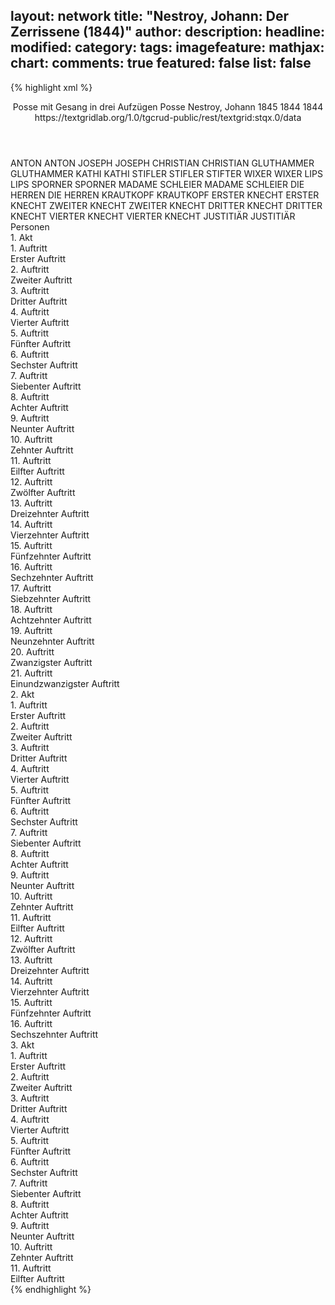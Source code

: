 layout: network
title: "Nestroy, Johann: Der Zerrissene (1844)"
author:
description:
headline:
modified:
category:
tags:
imagefeature:
mathjax:
chart:
comments: true
featured: false
list: false
---
{% highlight xml %}
<?xml-model href="https://raw.githubusercontent.com/DLiNa/project/master/rules/lina.rnc"?><?xml-model href="https://raw.githubusercontent.com/DLiNa/project/master/rules/lina.sch"?>
<play xmlns="http://lina.digital">
  <header>
    <title>Der Zerrissene</title>
    <subtitle>Posse mit Gesang in drei Aufzügen</subtitle>
    <genretitle>Posse</genretitle>
    <author>Nestroy, Johann</author>
    <date type="print" when="1845">1845</date>
    <date type="premiere" when="1844">1844</date>
    <date type="written" when="1844">1844</date>
    <source>https://textgridlab.org/1.0/tgcrud-public/rest/textgrid:stqx.0/data</source>
  </header>
  <personae>
    <character>
      <name>ANTON</name>
      <alias xml:id="anton">
        <name>ANTON</name>
      </alias>
    </character>
    <character>
      <name>JOSEPH</name>
      <alias xml:id="joseph">
        <name>JOSEPH</name>
      </alias>
    </character>
    <character>
      <name>CHRISTIAN</name>
      <alias xml:id="christian">
        <name>CHRISTIAN</name>
      </alias>
    </character>
    <character>
      <name>GLUTHAMMER</name>
      <alias xml:id="gluthammer">
        <name>GLUTHAMMER</name>
      </alias>
    </character>
    <character>
      <name>KATHI</name>
      <alias xml:id="kathi">
        <name>KATHI</name>
      </alias>
    </character>
    <character>
      <name>STIFLER</name>
      <alias xml:id="stifler">
        <name>STIFLER</name>
      </alias>
      <alias xml:id="stifter">
        <name>STIFTER</name>
      </alias>
    </character>
    <character>
      <name>WIXER</name>
      <alias xml:id="wixer">
        <name>WIXER</name>
      </alias>
    </character>
    <character>
      <name>LIPS</name>
      <alias xml:id="lips">
        <name>LIPS</name>
      </alias>
    </character>
    <character>
      <name>SPORNER</name>
      <alias xml:id="sporner">
        <name>SPORNER</name>
      </alias>
    </character>
    <character>
      <name>MADAME SCHLEIER</name>
      <alias xml:id="madame_schleier">
        <name>MADAME SCHLEIER</name>
      </alias>
    </character>
    <character>
      <name>DIE HERREN</name>
      <alias xml:id="die_herren">
        <name>DIE HERREN</name>
      </alias>
    </character>
    <character>
      <name>KRAUTKOPF</name>
      <alias xml:id="krautkopf">
        <name>KRAUTKOPF</name>
      </alias>
    </character>
    <character>
      <name>ERSTER KNECHT</name>
      <alias xml:id="erster_knecht">
        <name>ERSTER KNECHT</name>
      </alias>
    </character>
    <character>
      <name>ZWEITER KNECHT</name>
      <alias xml:id="zweiter_knecht">
        <name>ZWEITER KNECHT</name>
      </alias>
    </character>
    <character>
      <name>DRITTER KNECHT</name>
      <alias xml:id="dritter_knecht">
        <name>DRITTER KNECHT</name>
      </alias>
    </character>
    <character>
      <name>VIERTER KNECHT</name>
      <alias xml:id="vierter_knecht">
        <name>VIERTER KNECHT</name>
      </alias>
    </character>
    <character>
      <name>JUSTITIÄR</name>
      <alias xml:id="justitiär">
        <name>JUSTITIÄR</name>
      </alias>
    </character>
  </personae>
  <text>
    <div>
      <head>Personen</head>
    </div>
    <div>
      <head>1. Akt</head>
      <div>
        <head>1. Auftritt</head>
        <div>
          <head>Erster Auftritt</head>
          <sp who="#anton">
            <amount n="2" unit="speech_acts"/>
            <amount n="54" unit="words"/>
            <amount n="1" unit="lines"/>
            <amount n="295" unit="chars"/>
          </sp>
          <sp who="#joseph">
            <amount n="3" unit="speech_acts"/>
            <amount n="40" unit="words"/>
            <amount n="3" unit="lines"/>
            <amount n="191" unit="chars"/>
          </sp>
          <sp who="#christian">
            <amount n="2" unit="speech_acts"/>
            <amount n="28" unit="words"/>
            <amount n="2" unit="lines"/>
            <amount n="132" unit="chars"/>
          </sp>
        </div>
      </div>
      <div>
        <head>2. Auftritt</head>
        <div>
          <head>Zweiter Auftritt</head>
          <sp who="#anton">
            <amount n="9" unit="speech_acts"/>
            <amount n="158" unit="words"/>
            <amount n="6" unit="lines"/>
            <amount n="858" unit="chars"/>
          </sp>
          <sp who="#gluthammer">
            <amount n="9" unit="speech_acts"/>
            <amount n="136" unit="words"/>
            <amount n="7" unit="lines"/>
            <amount n="693" unit="chars"/>
          </sp>
        </div>
      </div>
      <div>
        <head>3. Auftritt</head>
        <div>
          <head>Dritter Auftritt</head>
          <sp who="#gluthammer">
            <amount n="22" unit="speech_acts"/>
            <amount n="663" unit="words"/>
            <amount n="10" unit="lines"/>
            <amount n="3780" unit="chars"/>
          </sp>
          <sp who="#kathi">
            <amount n="21" unit="speech_acts"/>
            <amount n="426" unit="words"/>
            <amount n="15" unit="lines"/>
            <amount n="2310" unit="chars"/>
          </sp>
        </div>
      </div>
      <div>
        <head>4. Auftritt</head>
        <div>
          <head>Vierter Auftritt</head>
          <sp who="#anton">
            <amount n="5" unit="speech_acts"/>
            <amount n="49" unit="words"/>
            <amount n="5" unit="lines"/>
            <amount n="260" unit="chars"/>
          </sp>
          <sp who="#kathi">
            <amount n="3" unit="speech_acts"/>
            <amount n="29" unit="words"/>
            <amount n="3" unit="lines"/>
            <amount n="160" unit="chars"/>
          </sp>
          <sp who="#gluthammer">
            <amount n="3" unit="speech_acts"/>
            <amount n="66" unit="words"/>
            <amount n="1" unit="lines"/>
            <amount n="388" unit="chars"/>
          </sp>
        </div>
      </div>
      <div>
        <head>5. Auftritt</head>
        <div>
          <head>Fünfter Auftritt</head>
        </div>
      </div>
      <div>
        <head>6. Auftritt</head>
        <div>
          <head>Sechster Auftritt</head>
          <sp who="#stifler">
            <amount n="13" unit="speech_acts"/>
            <amount n="135" unit="words"/>
            <amount n="12" unit="lines"/>
            <amount n="727" unit="chars"/>
          </sp>
          <sp who="#wixer">
            <amount n="8" unit="speech_acts"/>
            <amount n="104" unit="words"/>
            <amount n="6" unit="lines"/>
            <amount n="585" unit="chars"/>
          </sp>
          <sp who="#lips">
            <amount n="19" unit="speech_acts"/>
            <amount n="398" unit="words"/>
            <amount n="14" unit="lines"/>
            <amount n="2168" unit="chars"/>
          </sp>
          <sp who="#sporner">
            <amount n="3" unit="speech_acts"/>
            <amount n="30" unit="words"/>
            <amount n="2" unit="lines"/>
            <amount n="190" unit="chars"/>
          </sp>
          <sp who="#stifler #wixer">
            <amount n="1" unit="speech_acts"/>
            <amount n="1" unit="words"/>
            <amount n="1" unit="lines"/>
            <amount n="4" unit="chars"/>
          </sp>
        </div>
      </div>
      <div>
        <head>7. Auftritt</head>
        <div>
          <head>Siebenter Auftritt</head>
          <sp who="#anton">
            <amount n="6" unit="speech_acts"/>
            <amount n="39" unit="words"/>
            <amount n="6" unit="lines"/>
            <amount n="222" unit="chars"/>
          </sp>
          <sp who="#lips">
            <amount n="4" unit="speech_acts"/>
            <amount n="34" unit="words"/>
            <amount n="4" unit="lines"/>
            <amount n="235" unit="chars"/>
          </sp>
          <sp who="#stifler">
            <amount n="1" unit="speech_acts"/>
            <amount n="4" unit="words"/>
            <amount n="1" unit="lines"/>
            <amount n="17" unit="chars"/>
          </sp>
        </div>
      </div>
      <div>
        <head>8. Auftritt</head>
        <div>
          <head>Achter Auftritt</head>
          <sp who="#lips">
            <amount n="5" unit="speech_acts"/>
            <amount n="52" unit="words"/>
            <amount n="5" unit="lines"/>
            <amount n="272" unit="chars"/>
          </sp>
          <sp who="#stifler">
            <amount n="4" unit="speech_acts"/>
            <amount n="25" unit="words"/>
            <amount n="4" unit="lines"/>
            <amount n="140" unit="chars"/>
          </sp>
          <sp who="#sporner">
            <amount n="1" unit="speech_acts"/>
            <amount n="1" unit="words"/>
            <amount n="1" unit="lines"/>
            <amount n="7" unit="chars"/>
          </sp>
          <sp who="#wixer">
            <amount n="1" unit="speech_acts"/>
            <amount n="5" unit="words"/>
            <amount n="1" unit="lines"/>
            <amount n="22" unit="chars"/>
          </sp>
        </div>
      </div>
      <div>
        <head>9. Auftritt</head>
        <div>
          <head>Neunter Auftritt</head>
          <sp who="#anton">
            <amount n="1" unit="speech_acts"/>
            <amount n="10" unit="words"/>
            <amount n="1" unit="lines"/>
            <amount n="59" unit="chars"/>
          </sp>
          <sp who="#lips">
            <amount n="30" unit="speech_acts"/>
            <amount n="644" unit="words"/>
            <amount n="17" unit="lines"/>
            <amount n="3672" unit="chars"/>
          </sp>
          <sp who="#madame_schleier">
            <amount n="29" unit="speech_acts"/>
            <amount n="384" unit="words"/>
            <amount n="20" unit="lines"/>
            <amount n="2108" unit="chars"/>
          </sp>
        </div>
      </div>
      <div>
        <head>10. Auftritt</head>
        <div>
          <head>Zehnter Auftritt</head>
          <sp who="#kathi">
            <amount n="4" unit="speech_acts"/>
            <amount n="68" unit="words"/>
            <amount n="3" unit="lines"/>
            <amount n="345" unit="chars"/>
          </sp>
          <sp who="#lips">
            <amount n="5" unit="speech_acts"/>
            <amount n="197" unit="words"/>
            <amount n="3" unit="lines"/>
            <amount n="1045" unit="chars"/>
          </sp>
          <sp who="#madame_schleier">
            <amount n="2" unit="speech_acts"/>
            <amount n="54" unit="words"/>
            <amount n="281" unit="chars"/>
          </sp>
        </div>
      </div>
      <div>
        <head>11. Auftritt</head>
        <div>
          <head>Eilfter Auftritt</head>
          <sp who="#madame_schleier">
            <amount n="7" unit="speech_acts"/>
            <amount n="83" unit="words"/>
            <amount n="6" unit="lines"/>
            <amount n="432" unit="chars"/>
          </sp>
          <sp who="#kathi">
            <amount n="7" unit="speech_acts"/>
            <amount n="135" unit="words"/>
            <amount n="5" unit="lines"/>
            <amount n="702" unit="chars"/>
          </sp>
        </div>
      </div>
      <div>
        <head>12. Auftritt</head>
        <div>
          <head>Zwölfter Auftritt</head>
          <sp who="#stifler">
            <amount n="7" unit="speech_acts"/>
            <amount n="79" unit="words"/>
            <amount n="6" unit="lines"/>
            <amount n="456" unit="chars"/>
          </sp>
          <sp who="#madame_schleier">
            <amount n="8" unit="speech_acts"/>
            <amount n="105" unit="words"/>
            <amount n="6" unit="lines"/>
            <amount n="574" unit="chars"/>
          </sp>
          <sp who="#kathi">
            <amount n="2" unit="speech_acts"/>
            <amount n="8" unit="words"/>
            <amount n="2" unit="lines"/>
            <amount n="42" unit="chars"/>
          </sp>
        </div>
      </div>
      <div>
        <head>13. Auftritt</head>
        <div>
          <head>Dreizehnter Auftritt</head>
          <sp who="#kathi">
            <amount n="13" unit="speech_acts"/>
            <amount n="129" unit="words"/>
            <amount n="13" unit="lines"/>
            <amount n="635" unit="chars"/>
          </sp>
          <sp who="#gluthammer">
            <amount n="13" unit="speech_acts"/>
            <amount n="256" unit="words"/>
            <amount n="7" unit="lines"/>
            <amount n="1381" unit="chars"/>
          </sp>
        </div>
      </div>
      <div>
        <head>14. Auftritt</head>
        <div>
          <head>Vierzehnter Auftritt</head>
          <sp who="#kathi">
            <amount n="5" unit="speech_acts"/>
            <amount n="68" unit="words"/>
            <amount n="5" unit="lines"/>
            <amount n="329" unit="chars"/>
          </sp>
          <sp who="#stifler">
            <amount n="4" unit="speech_acts"/>
            <amount n="32" unit="words"/>
            <amount n="4" unit="lines"/>
            <amount n="161" unit="chars"/>
          </sp>
          <sp who="#wixer">
            <amount n="1" unit="speech_acts"/>
            <amount n="10" unit="words"/>
            <amount n="1" unit="lines"/>
            <amount n="54" unit="chars"/>
          </sp>
          <sp who="#madame_schleier">
            <amount n="3" unit="speech_acts"/>
            <amount n="31" unit="words"/>
            <amount n="3" unit="lines"/>
            <amount n="156" unit="chars"/>
          </sp>
        </div>
      </div>
      <div>
        <head>15. Auftritt</head>
        <div>
          <head>Fünfzehnter Auftritt</head>
          <sp who="#stifler">
            <amount n="6" unit="speech_acts"/>
            <amount n="90" unit="words"/>
            <amount n="4" unit="lines"/>
            <amount n="517" unit="chars"/>
          </sp>
          <sp who="#madame_schleier">
            <amount n="6" unit="speech_acts"/>
            <amount n="62" unit="words"/>
            <amount n="5" unit="lines"/>
            <amount n="374" unit="chars"/>
          </sp>
          <sp who="#wixer">
            <amount n="4" unit="speech_acts"/>
            <amount n="28" unit="words"/>
            <amount n="4" unit="lines"/>
            <amount n="154" unit="chars"/>
          </sp>
          <sp who="#sporner #wixer">
            <amount n="1" unit="speech_acts"/>
            <amount n="3" unit="words"/>
            <amount n="1" unit="lines"/>
            <amount n="11" unit="chars"/>
          </sp>
        </div>
      </div>
      <div>
        <head>16. Auftritt</head>
        <div>
          <head>Sechzehnter Auftritt</head>
          <sp who="#madame_schleier">
            <amount n="10" unit="speech_acts"/>
            <amount n="142" unit="words"/>
            <amount n="7" unit="lines"/>
            <amount n="758" unit="chars"/>
          </sp>
          <sp who="#lips">
            <amount n="8" unit="speech_acts"/>
            <amount n="129" unit="words"/>
            <amount n="7" unit="lines"/>
            <amount n="706" unit="chars"/>
          </sp>
        </div>
      </div>
      <div>
        <head>17. Auftritt</head>
        <div>
          <head>Siebzehnter Auftritt</head>
          <sp who="#gluthammer">
            <amount n="11" unit="speech_acts"/>
            <amount n="68" unit="words"/>
            <amount n="11" unit="lines"/>
            <amount n="397" unit="chars"/>
          </sp>
          <sp who="#lips">
            <amount n="10" unit="speech_acts"/>
            <amount n="134" unit="words"/>
            <amount n="8" unit="lines"/>
            <amount n="719" unit="chars"/>
          </sp>
          <sp who="#madame_schleier">
            <amount n="8" unit="speech_acts"/>
            <amount n="95" unit="words"/>
            <amount n="7" unit="lines"/>
            <amount n="488" unit="chars"/>
          </sp>
        </div>
      </div>
      <div>
        <head>18. Auftritt</head>
        <div>
          <head>Achtzehnter Auftritt</head>
          <sp who="#stifler">
            <amount n="2" unit="speech_acts"/>
            <amount n="9" unit="words"/>
            <amount n="2" unit="lines"/>
            <amount n="36" unit="chars"/>
          </sp>
          <sp who="#wixer">
            <amount n="2" unit="speech_acts"/>
            <amount n="10" unit="words"/>
            <amount n="2" unit="lines"/>
            <amount n="83" unit="chars"/>
          </sp>
          <sp who="#madame_schleier">
            <amount n="1" unit="speech_acts"/>
            <amount n="7" unit="words"/>
            <amount n="1" unit="lines"/>
            <amount n="32" unit="chars"/>
          </sp>
          <sp who="#die_herren">
            <amount n="1" unit="speech_acts"/>
            <amount n="12" unit="words"/>
            <amount n="1" unit="lines"/>
            <amount n="77" unit="chars"/>
          </sp>
        </div>
      </div>
      <div>
        <head>19. Auftritt</head>
        <div>
          <head>Neunzehnter Auftritt</head>
          <sp who="#stifler">
            <amount n="3" unit="speech_acts"/>
            <amount n="31" unit="words"/>
            <amount n="2" unit="lines"/>
            <amount n="215" unit="chars"/>
          </sp>
          <sp who="#madame_schleier">
            <amount n="1" unit="speech_acts"/>
            <amount n="25" unit="words"/>
            <amount n="135" unit="chars"/>
          </sp>
          <sp who="#sporner">
            <amount n="1" unit="speech_acts"/>
            <amount n="2" unit="words"/>
            <amount n="1" unit="lines"/>
            <amount n="7" unit="chars"/>
          </sp>
        </div>
      </div>
      <div>
        <head>20. Auftritt</head>
        <div>
          <head>Zwanzigster Auftritt</head>
          <sp who="#wixer">
            <amount n="4" unit="speech_acts"/>
            <amount n="35" unit="words"/>
            <amount n="4" unit="lines"/>
            <amount n="168" unit="chars"/>
          </sp>
          <sp who="#stifler">
            <amount n="2" unit="speech_acts"/>
            <amount n="7" unit="words"/>
            <amount n="2" unit="lines"/>
            <amount n="42" unit="chars"/>
          </sp>
          <sp who="#die_herren">
            <amount n="2" unit="speech_acts"/>
            <amount n="9" unit="words"/>
            <amount n="2" unit="lines"/>
            <amount n="47" unit="chars"/>
          </sp>
          <sp who="#stifler #die_herren #madame_schleier #sporner">
            <amount n="1" unit="speech_acts"/>
            <amount n="2" unit="words"/>
            <amount n="1" unit="lines"/>
            <amount n="7" unit="chars"/>
          </sp>
        </div>
      </div>
      <div>
        <head>21. Auftritt</head>
        <div>
          <head>Einundzwanzigster Auftritt</head>
          <sp who="#lips">
            <amount n="2" unit="speech_acts"/>
            <amount n="41" unit="words"/>
            <amount n="1" unit="lines"/>
            <amount n="217" unit="chars"/>
          </sp>
          <sp who="#die_herren">
            <amount n="1" unit="speech_acts"/>
            <amount n="3" unit="words"/>
            <amount n="1" unit="lines"/>
            <amount n="12" unit="chars"/>
          </sp>
        </div>
      </div>
    </div>
    <div>
      <head>2. Akt</head>
      <div>
        <head>1. Auftritt</head>
        <div>
          <head>Erster Auftritt</head>
          <sp who="#krautkopf">
            <amount n="12" unit="speech_acts"/>
            <amount n="255" unit="words"/>
            <amount n="7" unit="lines"/>
            <amount n="1303" unit="chars"/>
          </sp>
          <sp who="#erster_knecht">
            <amount n="3" unit="speech_acts"/>
            <amount n="16" unit="words"/>
            <amount n="3" unit="lines"/>
            <amount n="91" unit="chars"/>
          </sp>
          <sp who="#zweiter_knecht">
            <amount n="1" unit="speech_acts"/>
            <amount n="3" unit="words"/>
            <amount n="1" unit="lines"/>
            <amount n="19" unit="chars"/>
          </sp>
          <sp who="#kathi">
            <amount n="2" unit="speech_acts"/>
            <amount n="41" unit="words"/>
            <amount n="1" unit="lines"/>
            <amount n="197" unit="chars"/>
          </sp>
          <sp who="#dritter_knecht">
            <amount n="1" unit="speech_acts"/>
            <amount n="6" unit="words"/>
            <amount n="1" unit="lines"/>
            <amount n="28" unit="chars"/>
          </sp>
          <sp who="#vierter_knecht">
            <amount n="1" unit="speech_acts"/>
            <amount n="4" unit="words"/>
            <amount n="1" unit="lines"/>
            <amount n="28" unit="chars"/>
          </sp>
        </div>
      </div>
      <div>
        <head>2. Auftritt</head>
        <div>
          <head>Zweiter Auftritt</head>
          <sp who="#kathi">
            <amount n="15" unit="speech_acts"/>
            <amount n="231" unit="words"/>
            <amount n="11" unit="lines"/>
            <amount n="1186" unit="chars"/>
          </sp>
          <sp who="#lips">
            <amount n="14" unit="speech_acts"/>
            <amount n="440" unit="words"/>
            <amount n="6" unit="lines"/>
            <amount n="2410" unit="chars"/>
          </sp>
        </div>
      </div>
      <div>
        <head>3. Auftritt</head>
        <div>
          <head>Dritter Auftritt</head>
          <sp who="#krautkopf">
            <amount n="20" unit="speech_acts"/>
            <amount n="231" unit="words"/>
            <amount n="18" unit="lines"/>
            <amount n="1223" unit="chars"/>
          </sp>
          <sp who="#kathi">
            <amount n="8" unit="speech_acts"/>
            <amount n="78" unit="words"/>
            <amount n="8" unit="lines"/>
            <amount n="366" unit="chars"/>
          </sp>
          <sp who="#lips">
            <amount n="17" unit="speech_acts"/>
            <amount n="198" unit="words"/>
            <amount n="14" unit="lines"/>
            <amount n="1059" unit="chars"/>
          </sp>
        </div>
      </div>
      <div>
        <head>4. Auftritt</head>
        <div>
          <head>Vierter Auftritt</head>
          <sp who="#krautkopf">
            <amount n="13" unit="speech_acts"/>
            <amount n="218" unit="words"/>
            <amount n="8" unit="lines"/>
            <amount n="1164" unit="chars"/>
          </sp>
          <sp who="#lips">
            <amount n="11" unit="speech_acts"/>
            <amount n="146" unit="words"/>
            <amount n="8" unit="lines"/>
            <amount n="853" unit="chars"/>
          </sp>
          <sp who="#kathi">
            <amount n="1" unit="speech_acts"/>
            <amount n="8" unit="words"/>
            <amount n="1" unit="lines"/>
            <amount n="39" unit="chars"/>
          </sp>
          <sp who="#erster_knecht">
            <amount n="3" unit="speech_acts"/>
            <amount n="19" unit="words"/>
            <amount n="3" unit="lines"/>
            <amount n="112" unit="chars"/>
          </sp>
          <sp who="#zweiter_knecht #dritter_knecht">
            <amount n="1" unit="speech_acts"/>
            <amount n="3" unit="words"/>
            <amount n="1" unit="lines"/>
            <amount n="18" unit="chars"/>
          </sp>
          <sp who="#erster_knecht #zweiter_knecht #dritter_knecht">
            <amount n="1" unit="speech_acts"/>
            <amount n="3" unit="words"/>
            <amount n="1" unit="lines"/>
            <amount n="20" unit="chars"/>
          </sp>
        </div>
      </div>
      <div>
        <head>5. Auftritt</head>
        <div>
          <head>Fünfter Auftritt</head>
          <sp who="#krautkopf">
            <amount n="19" unit="speech_acts"/>
            <amount n="178" unit="words"/>
            <amount n="16" unit="lines"/>
            <amount n="877" unit="chars"/>
          </sp>
          <sp who="#gluthammer">
            <amount n="18" unit="speech_acts"/>
            <amount n="337" unit="words"/>
            <amount n="12" unit="lines"/>
            <amount n="1775" unit="chars"/>
          </sp>
        </div>
      </div>
      <div>
        <head>6. Auftritt</head>
        <div>
          <head>Sechster Auftritt</head>
          <sp who="#kathi">
            <amount n="1" unit="speech_acts"/>
            <amount n="63" unit="words"/>
            <amount n="320" unit="chars"/>
          </sp>
        </div>
      </div>
      <div>
        <head>7. Auftritt</head>
        <div>
          <head>Siebenter Auftritt</head>
          <sp who="#krautkopf">
            <amount n="2" unit="speech_acts"/>
            <amount n="29" unit="words"/>
            <amount n="2" unit="lines"/>
            <amount n="162" unit="chars"/>
          </sp>
          <sp who="#kathi">
            <amount n="2" unit="speech_acts"/>
            <amount n="11" unit="words"/>
            <amount n="2" unit="lines"/>
            <amount n="58" unit="chars"/>
          </sp>
        </div>
      </div>
      <div>
        <head>8. Auftritt</head>
        <div>
          <head>Achter Auftritt</head>
          <sp who="#krautkopf">
            <amount n="4" unit="speech_acts"/>
            <amount n="295" unit="words"/>
            <amount n="1576" unit="chars"/>
          </sp>
          <sp who="#gluthammer">
            <amount n="3" unit="speech_acts"/>
            <amount n="23" unit="words"/>
            <amount n="3" unit="lines"/>
            <amount n="119" unit="chars"/>
          </sp>
        </div>
      </div>
      <div>
        <head>9. Auftritt</head>
        <div>
          <head>Neunter Auftritt</head>
          <sp who="#kathi">
            <amount n="15" unit="speech_acts"/>
            <amount n="147" unit="words"/>
            <amount n="14" unit="lines"/>
            <amount n="705" unit="chars"/>
          </sp>
          <sp who="#lips">
            <amount n="15" unit="speech_acts"/>
            <amount n="356" unit="words"/>
            <amount n="7" unit="lines"/>
            <amount n="2039" unit="chars"/>
          </sp>
        </div>
      </div>
      <div>
        <head>10. Auftritt</head>
        <div>
          <head>Zehnter Auftritt</head>
          <sp who="#krautkopf">
            <amount n="10" unit="speech_acts"/>
            <amount n="156" unit="words"/>
            <amount n="7" unit="lines"/>
            <amount n="798" unit="chars"/>
          </sp>
          <sp who="#lips">
            <amount n="7" unit="speech_acts"/>
            <amount n="54" unit="words"/>
            <amount n="7" unit="lines"/>
            <amount n="276" unit="chars"/>
          </sp>
          <sp who="#kathi">
            <amount n="4" unit="speech_acts"/>
            <amount n="16" unit="words"/>
            <amount n="4" unit="lines"/>
            <amount n="103" unit="chars"/>
          </sp>
        </div>
      </div>
      <div>
        <head>11. Auftritt</head>
        <div>
          <head>Eilfter Auftritt</head>
          <sp who="#lips">
            <amount n="1" unit="speech_acts"/>
            <amount n="556" unit="words"/>
            <amount n="50" unit="lines"/>
            <amount n="2777" unit="chars"/>
          </sp>
        </div>
      </div>
      <div>
        <head>12. Auftritt</head>
        <div>
          <head>Zwölfter Auftritt</head>
          <sp who="#krautkopf">
            <amount n="8" unit="speech_acts"/>
            <amount n="113" unit="words"/>
            <amount n="6" unit="lines"/>
            <amount n="626" unit="chars"/>
          </sp>
          <sp who="#stifler">
            <amount n="5" unit="speech_acts"/>
            <amount n="59" unit="words"/>
            <amount n="4" unit="lines"/>
            <amount n="284" unit="chars"/>
          </sp>
          <sp who="#justitiär">
            <amount n="4" unit="speech_acts"/>
            <amount n="89" unit="words"/>
            <amount n="2" unit="lines"/>
            <amount n="678" unit="chars"/>
          </sp>
          <sp who="#lips">
            <amount n="6" unit="speech_acts"/>
            <amount n="34" unit="words"/>
            <amount n="6" unit="lines"/>
            <amount n="202" unit="chars"/>
          </sp>
          <sp who="#wixer">
            <amount n="4" unit="speech_acts"/>
            <amount n="43" unit="words"/>
            <amount n="4" unit="lines"/>
            <amount n="188" unit="chars"/>
          </sp>
          <sp who="#sporner">
            <amount n="2" unit="speech_acts"/>
            <amount n="6" unit="words"/>
            <amount n="2" unit="lines"/>
            <amount n="36" unit="chars"/>
          </sp>
          <sp who="#kathi">
            <amount n="1" unit="speech_acts"/>
            <amount n="16" unit="words"/>
            <amount n="1" unit="lines"/>
            <amount n="83" unit="chars"/>
          </sp>
        </div>
      </div>
      <div>
        <head>13. Auftritt</head>
        <div>
          <head>Dreizehnter Auftritt</head>
          <sp who="#lips">
            <amount n="1" unit="speech_acts"/>
            <amount n="119" unit="words"/>
            <amount n="672" unit="chars"/>
          </sp>
        </div>
      </div>
      <div>
        <head>14. Auftritt</head>
        <div>
          <head>Vierzehnter Auftritt</head>
          <sp who="#krautkopf">
            <amount n="8" unit="speech_acts"/>
            <amount n="113" unit="words"/>
            <amount n="6" unit="lines"/>
            <amount n="596" unit="chars"/>
          </sp>
          <sp who="#gluthammer">
            <amount n="8" unit="speech_acts"/>
            <amount n="106" unit="words"/>
            <amount n="6" unit="lines"/>
            <amount n="538" unit="chars"/>
          </sp>
        </div>
      </div>
      <div>
        <head>15. Auftritt</head>
        <div>
          <head>Fünfzehnter Auftritt</head>
          <sp who="#stifler">
            <amount n="4" unit="speech_acts"/>
            <amount n="29" unit="words"/>
            <amount n="4" unit="lines"/>
            <amount n="181" unit="chars"/>
          </sp>
          <sp who="#sporner">
            <amount n="2" unit="speech_acts"/>
            <amount n="8" unit="words"/>
            <amount n="2" unit="lines"/>
            <amount n="41" unit="chars"/>
          </sp>
          <sp who="#wixer">
            <amount n="5" unit="speech_acts"/>
            <amount n="40" unit="words"/>
            <amount n="5" unit="lines"/>
            <amount n="231" unit="chars"/>
          </sp>
          <sp who="#justitiär">
            <amount n="2" unit="speech_acts"/>
            <amount n="23" unit="words"/>
            <amount n="1" unit="lines"/>
            <amount n="151" unit="chars"/>
          </sp>
        </div>
      </div>
      <div>
        <head>16. Auftritt</head>
        <div>
          <head>Sechszehnter Auftritt</head>
          <sp who="#krautkopf">
            <amount n="4" unit="speech_acts"/>
            <amount n="41" unit="words"/>
            <amount n="5" unit="lines"/>
            <amount n="208" unit="chars"/>
          </sp>
          <sp who="#justitiär">
            <amount n="4" unit="speech_acts"/>
            <amount n="93" unit="words"/>
            <amount n="4" unit="lines"/>
            <amount n="538" unit="chars"/>
          </sp>
          <sp who="#stifler">
            <amount n="1" unit="speech_acts"/>
            <amount n="4" unit="words"/>
            <amount n="1" unit="lines"/>
            <amount n="29" unit="chars"/>
          </sp>
          <sp who="#wixer">
            <amount n="1" unit="speech_acts"/>
            <amount n="5" unit="words"/>
            <amount n="1" unit="lines"/>
            <amount n="35" unit="chars"/>
          </sp>
        </div>
      </div>
    </div>
    <div>
      <head>3. Akt</head>
      <div>
        <head>1. Auftritt</head>
        <div>
          <head>Erster Auftritt</head>
          <sp who="#sporner">
            <amount n="2" unit="speech_acts"/>
            <amount n="14" unit="words"/>
            <amount n="2" unit="lines"/>
            <amount n="74" unit="chars"/>
          </sp>
          <sp who="#justitiär">
            <amount n="3" unit="speech_acts"/>
            <amount n="21" unit="words"/>
            <amount n="3" unit="lines"/>
            <amount n="145" unit="chars"/>
          </sp>
          <sp who="#wixer">
            <amount n="2" unit="speech_acts"/>
            <amount n="21" unit="words"/>
            <amount n="2" unit="lines"/>
            <amount n="112" unit="chars"/>
          </sp>
          <sp who="#krautkopf">
            <amount n="4" unit="speech_acts"/>
            <amount n="33" unit="words"/>
            <amount n="4" unit="lines"/>
            <amount n="190" unit="chars"/>
          </sp>
          <sp who="#stifler">
            <amount n="1" unit="speech_acts"/>
            <amount n="12" unit="words"/>
            <amount n="1" unit="lines"/>
            <amount n="45" unit="chars"/>
          </sp>
          <sp who="#lips">
            <amount n="1" unit="speech_acts"/>
            <amount n="9" unit="words"/>
            <amount n="1" unit="lines"/>
            <amount n="53" unit="chars"/>
          </sp>
        </div>
      </div>
      <div>
        <head>2. Auftritt</head>
        <div>
          <head>Zweiter Auftritt</head>
          <sp who="#kathi">
            <amount n="19" unit="speech_acts"/>
            <amount n="290" unit="words"/>
            <amount n="20" unit="lines"/>
            <amount n="1599" unit="chars"/>
          </sp>
          <sp who="#stifler">
            <amount n="4" unit="speech_acts"/>
            <amount n="29" unit="words"/>
            <amount n="4" unit="lines"/>
            <amount n="153" unit="chars"/>
          </sp>
          <sp who="#sporner">
            <amount n="3" unit="speech_acts"/>
            <amount n="11" unit="words"/>
            <amount n="3" unit="lines"/>
            <amount n="55" unit="chars"/>
          </sp>
          <sp who="#wixer">
            <amount n="6" unit="speech_acts"/>
            <amount n="51" unit="words"/>
            <amount n="5" unit="lines"/>
            <amount n="277" unit="chars"/>
          </sp>
          <sp who="#krautkopf">
            <amount n="12" unit="speech_acts"/>
            <amount n="131" unit="words"/>
            <amount n="10" unit="lines"/>
            <amount n="679" unit="chars"/>
          </sp>
          <sp who="#stifter">
            <amount n="1" unit="speech_acts"/>
            <amount n="31" unit="words"/>
            <amount n="164" unit="chars"/>
          </sp>
          <sp who="#justitiär">
            <amount n="3" unit="speech_acts"/>
            <amount n="38" unit="words"/>
            <amount n="2" unit="lines"/>
            <amount n="235" unit="chars"/>
          </sp>
        </div>
      </div>
      <div>
        <head>3. Auftritt</head>
        <div>
          <head>Dritter Auftritt</head>
          <sp who="#krautkopf">
            <amount n="17" unit="speech_acts"/>
            <amount n="182" unit="words"/>
            <amount n="15" unit="lines"/>
            <amount n="1007" unit="chars"/>
          </sp>
          <sp who="#lips">
            <amount n="16" unit="speech_acts"/>
            <amount n="141" unit="words"/>
            <amount n="14" unit="lines"/>
            <amount n="792" unit="chars"/>
          </sp>
        </div>
      </div>
      <div>
        <head>4. Auftritt</head>
        <div>
          <head>Vierter Auftritt</head>
          <sp who="#lips">
            <amount n="1" unit="speech_acts"/>
            <amount n="616" unit="words"/>
            <amount n="50" unit="lines"/>
            <amount n="3331" unit="chars"/>
          </sp>
        </div>
      </div>
      <div>
        <head>5. Auftritt</head>
        <div>
          <head>Fünfter Auftritt</head>
          <sp who="#kathi">
            <amount n="1" unit="speech_acts"/>
            <amount n="49" unit="words"/>
            <amount n="263" unit="chars"/>
          </sp>
        </div>
      </div>
      <div>
        <head>6. Auftritt</head>
        <div>
          <head>Sechster Auftritt</head>
          <sp who="#lips">
            <amount n="12" unit="speech_acts"/>
            <amount n="248" unit="words"/>
            <amount n="9" unit="lines"/>
            <amount n="1371" unit="chars"/>
          </sp>
          <sp who="#kathi">
            <amount n="10" unit="speech_acts"/>
            <amount n="169" unit="words"/>
            <amount n="7" unit="lines"/>
            <amount n="891" unit="chars"/>
          </sp>
        </div>
      </div>
      <div>
        <head>7. Auftritt</head>
        <div>
          <head>Siebenter Auftritt</head>
          <sp who="#stifler">
            <amount n="5" unit="speech_acts"/>
            <amount n="33" unit="words"/>
            <amount n="4" unit="lines"/>
            <amount n="172" unit="chars"/>
          </sp>
          <sp who="#wixer">
            <amount n="3" unit="speech_acts"/>
            <amount n="20" unit="words"/>
            <amount n="3" unit="lines"/>
            <amount n="128" unit="chars"/>
          </sp>
          <sp who="#justitiär">
            <amount n="9" unit="speech_acts"/>
            <amount n="179" unit="words"/>
            <amount n="4" unit="lines"/>
            <amount n="1183" unit="chars"/>
          </sp>
          <sp who="#sporner">
            <amount n="1" unit="speech_acts"/>
            <amount n="6" unit="words"/>
            <amount n="1" unit="lines"/>
            <amount n="46" unit="chars"/>
          </sp>
          <sp who="#sporner #wixer">
            <amount n="2" unit="speech_acts"/>
            <amount n="8" unit="words"/>
            <amount n="2" unit="lines"/>
            <amount n="38" unit="chars"/>
          </sp>
          <sp who="#lips">
            <amount n="6" unit="speech_acts"/>
            <amount n="57" unit="words"/>
            <amount n="5" unit="lines"/>
            <amount n="346" unit="chars"/>
          </sp>
          <sp who="#kathi">
            <amount n="2" unit="speech_acts"/>
            <amount n="22" unit="words"/>
            <amount n="2" unit="lines"/>
            <amount n="107" unit="chars"/>
          </sp>
        </div>
      </div>
      <div>
        <head>8. Auftritt</head>
        <div>
          <head>Achter Auftritt</head>
          <sp who="#lips">
            <amount n="1" unit="speech_acts"/>
            <amount n="322" unit="words"/>
            <amount n="1780" unit="chars"/>
          </sp>
        </div>
      </div>
      <div>
        <head>9. Auftritt</head>
        <div>
          <head>Neunter Auftritt</head>
          <sp who="#lips">
            <amount n="8" unit="speech_acts"/>
            <amount n="221" unit="words"/>
            <amount n="3" unit="lines"/>
            <amount n="1161" unit="chars"/>
          </sp>
          <sp who="#gluthammer">
            <amount n="5" unit="speech_acts"/>
            <amount n="39" unit="words"/>
            <amount n="4" unit="lines"/>
            <amount n="213" unit="chars"/>
          </sp>
        </div>
      </div>
      <div>
        <head>10. Auftritt</head>
        <div>
          <head>Zehnter Auftritt</head>
          <sp who="#krautkopf">
            <amount n="3" unit="speech_acts"/>
            <amount n="40" unit="words"/>
            <amount n="2" unit="lines"/>
            <amount n="236" unit="chars"/>
          </sp>
          <sp who="#kathi">
            <amount n="1" unit="speech_acts"/>
            <amount n="3" unit="words"/>
            <amount n="1" unit="lines"/>
            <amount n="10" unit="chars"/>
          </sp>
          <sp who="#justitiär">
            <amount n="3" unit="speech_acts"/>
            <amount n="20" unit="words"/>
            <amount n="3" unit="lines"/>
            <amount n="113" unit="chars"/>
          </sp>
        </div>
      </div>
      <div>
        <head>11. Auftritt</head>
        <div>
          <head>Eilfter Auftritt</head>
          <sp who="#gluthammer">
            <amount n="5" unit="speech_acts"/>
            <amount n="67" unit="words"/>
            <amount n="3" unit="lines"/>
            <amount n="382" unit="chars"/>
          </sp>
          <sp who="#krautkopf">
            <amount n="2" unit="speech_acts"/>
            <amount n="15" unit="words"/>
            <amount n="2" unit="lines"/>
            <amount n="81" unit="chars"/>
          </sp>
          <sp who="#lips">
            <amount n="6" unit="speech_acts"/>
            <amount n="114" unit="words"/>
            <amount n="6" unit="lines"/>
            <amount n="659" unit="chars"/>
          </sp>
          <sp who="#justitiär">
            <amount n="2" unit="speech_acts"/>
            <amount n="15" unit="words"/>
            <amount n="2" unit="lines"/>
            <amount n="92" unit="chars"/>
          </sp>
          <sp who="#stifler">
            <amount n="1" unit="speech_acts"/>
            <amount n="7" unit="words"/>
            <amount n="1" unit="lines"/>
            <amount n="39" unit="chars"/>
          </sp>
          <sp who="#gluthammer #lips #krautkopf #justitiär">
            <amount n="1" unit="speech_acts"/>
            <amount n="1" unit="words"/>
            <amount n="1" unit="lines"/>
            <amount n="7" unit="chars"/>
          </sp>
        </div>
      </div>
    </div>
  </text>
</play>
{% endhighlight %}